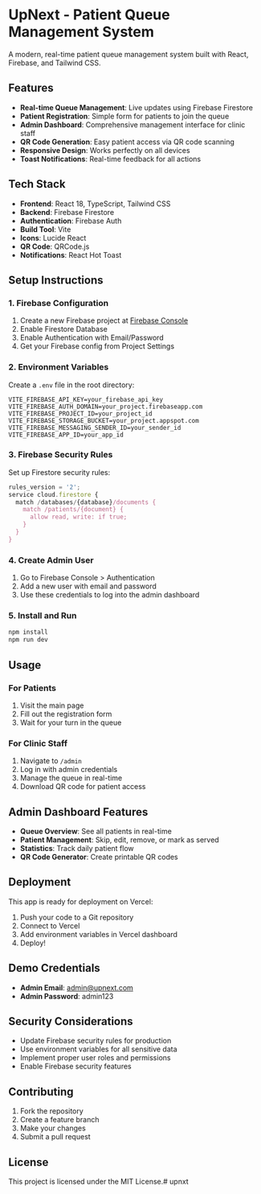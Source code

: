 # UpNext - Patient Queue Management System

A modern, real-time patient queue management system built with React, Firebase, and Tailwind CSS.

## Features

- **Real-time Queue Management**: Live updates using Firebase Firestore
- **Patient Registration**: Simple form for patients to join the queue
- **Admin Dashboard**: Comprehensive management interface for clinic staff
- **QR Code Generation**: Easy patient access via QR code scanning
- **Responsive Design**: Works perfectly on all devices
- **Toast Notifications**: Real-time feedback for all actions

## Tech Stack

- **Frontend**: React 18, TypeScript, Tailwind CSS
- **Backend**: Firebase Firestore
- **Authentication**: Firebase Auth
- **Build Tool**: Vite
- **Icons**: Lucide React
- **QR Code**: QRCode.js
- **Notifications**: React Hot Toast

## Setup Instructions

### 1. Firebase Configuration

1. Create a new Firebase project at [Firebase Console](https://console.firebase.google.com/)
2. Enable Firestore Database
3. Enable Authentication with Email/Password
4. Get your Firebase config from Project Settings

### 2. Environment Variables

Create a `.env` file in the root directory:

```env
VITE_FIREBASE_API_KEY=your_firebase_api_key
VITE_FIREBASE_AUTH_DOMAIN=your_project.firebaseapp.com
VITE_FIREBASE_PROJECT_ID=your_project_id
VITE_FIREBASE_STORAGE_BUCKET=your_project.appspot.com
VITE_FIREBASE_MESSAGING_SENDER_ID=your_sender_id
VITE_FIREBASE_APP_ID=your_app_id
```

### 3. Firebase Security Rules

Set up Firestore security rules:

```javascript
rules_version = '2';
service cloud.firestore {
  match /databases/{database}/documents {
    match /patients/{document} {
      allow read, write: if true;
    }
  }
}
```

### 4. Create Admin User

1. Go to Firebase Console > Authentication
2. Add a new user with email and password
3. Use these credentials to log into the admin dashboard

### 5. Install and Run

```bash
npm install
npm run dev
```

## Usage

### For Patients
1. Visit the main page
2. Fill out the registration form
3. Wait for your turn in the queue

### For Clinic Staff
1. Navigate to `/admin`
2. Log in with admin credentials
3. Manage the queue in real-time
4. Download QR code for patient access

## Admin Dashboard Features

- **Queue Overview**: See all patients in real-time
- **Patient Management**: Skip, edit, remove, or mark as served
- **Statistics**: Track daily patient flow
- **QR Code Generator**: Create printable QR codes

## Deployment

This app is ready for deployment on Vercel:

1. Push your code to a Git repository
2. Connect to Vercel
3. Add environment variables in Vercel dashboard
4. Deploy!

## Demo Credentials

- **Admin Email**: admin@upnext.com
- **Admin Password**: admin123

## Security Considerations

- Update Firebase security rules for production
- Use environment variables for all sensitive data
- Implement proper user roles and permissions
- Enable Firebase security features

## Contributing

1. Fork the repository
2. Create a feature branch
3. Make your changes
4. Submit a pull request

## License

This project is licensed under the MIT License.#   u p n x t  
 